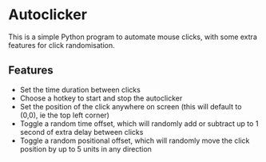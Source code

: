 # Autoclicker

This is a simple Python program to automate mouse clicks, with some extra features for click randomisation.

## Features
* Set the time duration between clicks
* Choose a hotkey to start and stop the autoclicker
* Set the position of the click anywhere on screen (this will default to (0,0), ie the top left corner)
* Toggle a random time offset, which will randomly add or subtract up to 1 second of extra delay between clicks
* Toggle a random positional offset, which will randomly move the click position by up to 5 units in any direction 
